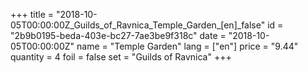 +++
title = "2018-10-05T00:00:00Z_Guilds_of_Ravnica_Temple_Garden_[en]_false"
id = "2b9b0195-beda-403e-bc27-7ae3be9f318c"
date = "2018-10-05T00:00:00Z"
name = "Temple Garden"
lang = ["en"]
price = "9.44"
quantity = 4
foil = false
set = "Guilds of Ravnica"
+++
